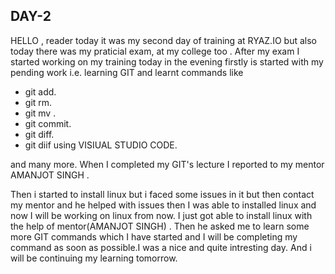 ## DAY-2

HELLO , reader today it was my second day of training at RYAZ.IO but also today there was my praticial exam, at my college too .
After my exam I started working on my training today  in the evening firstly is started with my pending work i.e. learning GIT  and learnt commands like
* git add.
* git rm.
* git mv .
* git commit.
* git diff.
* git diif using VISIUAL STUDIO CODE. 

and many more. When I  completed my GIT's lecture I reported to my mentor AMANJOT SINGH .


 Then i started to install linux but i faced some issues in it but then contact my mentor and he helped with issues then I was able to installed linux and now I will be working on linux from now. I just got able to install linux with the help of mentor(AMANJOT SINGH) . Then he asked me to learn some more GIT commands which I have started and I will be completing my command as soon as possible.I was a nice and quite intresting day. And i will be continuing my learning tomorrow. 